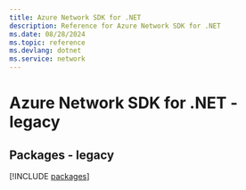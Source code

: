 ```yaml
---
title: Azure Network SDK for .NET
description: Reference for Azure Network SDK for .NET
ms.date: 08/28/2024
ms.topic: reference
ms.devlang: dotnet
ms.service: network
---
```

# Azure Network SDK for .NET - legacy
## Packages - legacy
[!INCLUDE [packages](network-index.md)]